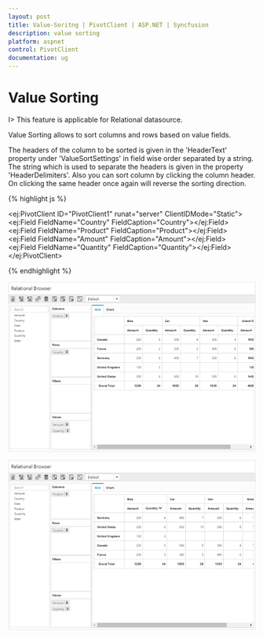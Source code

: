 ```yaml
---
layout: post
title: Value-Soritng | PivotClient | ASP.NET | Syncfusion
description: value sorting
platform: aspnet
control: PivotClient
documentation: ug
---
```


# Value Sorting

I> This feature is applicable for Relational datasource.

Value Sorting allows to sort columns and rows based on value fields.

The headers of the column to be sorted is given in the 'HeaderText' property under 'ValueSortSettings' in field wise order separated by a string.  The string which is used to separate the headers is given in the property 'HeaderDelimiters'.
Also you can sort column by clicking the column header. On clicking the same header once again will reverse the sorting direction.

{% highlight js %}
  
<ej:PivotClient ID="PivotClient1" runat="server" ClientIDMode="Static">
    <DataSource>
        <Rows>
            <ej:Field FieldName="Country" FieldCaption="Country"></ej:Field>
        </Rows>
        <Columns>
            <ej:Field FieldName="Product" FieldCaption="Product"></ej:Field>
        </Columns>
        <Values>
            <ej:Field FieldName="Amount" FieldCaption="Amount"></ej:Field>
            <ej:Field FieldName="Quantity" FieldCaption="Quantity"></ej:Field>
        </Values>
    </DataSource>
    <ValueSortSettings HeaderText="Bike##Quantity" HeaderDelimiters="##" SortOrder="Descending" />
</ej:PivotClient>

{% endhighlight %}

![](Value-Sorting_images/Before.png) 

![](Value-Sorting_images/After.png) 



